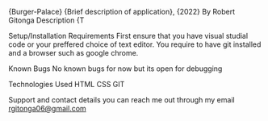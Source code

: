 {Burger-Palace}
{Brief description of application}, {2022}
By Robert Gitonga
Description
{T

Setup/Installation Requirements
First ensure that you have visual studial code or your preffered choice of text editor. You require to have git installed and a browser such as google chrome.

Known Bugs
No known bugs for now but its open for debugging

Technologies Used
HTML CSS GIT

Support and contact details
you can reach me out through my email rgitonga06@gmail.com
